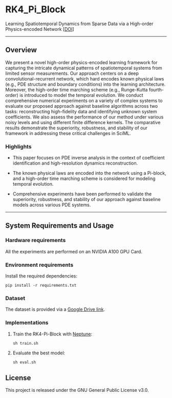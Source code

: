 # RK4_Pi_Block
Learning Spatiotemporal Dynamics from Sparse Data via a High-order Physics-encoded Network [[DOI](https://www.sciencedirect.com/science/article/abs/pii/S0010465525000852)]

---

## Overview

We present a novel high-order physics-encoded learning framework for capturing the intricate dynamical patterns of spatiotemporal systems from limited sensor measurements. Our approach centers on a deep convolutional-recurrent network, which hard encodes known physical laws (e.g., PDE structure and boundary conditions) into the learning architecture. Moreover, the high-order time marching scheme (e.g., Runge-Kutta fourth-order) is introduced to model the temporal evolution. We conduct comprehensive numerical experiments on a variety of complex systems to evaluate our proposed approach against baseline algorithms across two tasks: reconstructing high-fidelity data and identifying unknown system coefficients. We also assess the performance of our method under various noisy levels and using different finite difference kernels. The comparative results demonstrate the superiority, robustness, and stability of our framework in addressing these critical challenges in SciML.

### Highlights

- This paper focuses on PDE inverse analysis in the context of coefficient identification and high-resolution dynamics reconstruction.

- The known physical laws are encoded into the network using a Pi-block, and a high-order time marching scheme is considered for modeling temporal evolution.

- Comprehensive experiments have been performed to validate the superiority, robustness, and stability of our approach against baseline models across various PDE systems. 

---

## System Requirements and Usage

### Hardware requirements
 
All the experiments are performed on an NVIDIA A100 GPU Card.

### Environment requirements

Install the required dependencies:

```shell
pip install -r requirements.txt
```

### Dataset

The dataset is provided via a [Google Drive link](https://drive.google.com/drive/folders/1T14u26rcJc5xkir4LTO_auo7G9Zjke_K?usp=sharing). 

### Implementations

1. Train the RK4-Pi-Block with [Neptune](https://neptune.ai/):

    ```shell
    sh train.sh
    ```

2. Evaluate the best model:

    ```shell
    sh eval.sh
    ```

## License

This project is released under the GNU General Public License v3.0.
